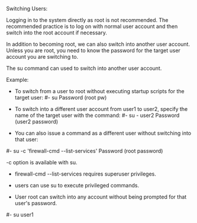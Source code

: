 Switching Users: 

Logging in to the system directly as root is not 
recommended. The recommended practice is to log on with 
normal user account and then switch into the root 
account if necessary.

In addition to becoming root, we can also switch into 
another user account. Unless you are root, you need to
know the password for the target user account you are
switching to.

The su command can used to switch into another user
account.

Example: 

- To switch from a user to root without executing 
startup scripts for the target user:
#- su
Password (root pw)



- To switch into a different user account from user1
to user2, specify the name of the target user with the
command: 
#- su - user2
Password (user2 password)


- You can also issue a command as a different user 
without switching into that user: 

#- su -c 'firewall-cmd --list-services'
Password (root password)

-c option is available with su.
- firewall-cmd --list-services requires superuser
privileges.
- users can use su to execute privileged commands. 


- User root can switch into any account without being
prompted for that user's password.

#- su user1


















